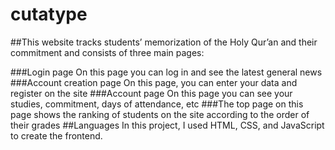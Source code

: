# cutatype

##This website tracks students’ memorization of the Holy Qur’an and their commitment and consists of three main pages:

###Login page
On this page you can log in and see the latest general news
###Account creation page
On this page, you can enter your data and register on the site
###Account page
On this page you can see your studies, commitment, days of attendance, etc
###The top page 
on this page shows the ranking of students on the site according to the order of their grades
##Languages
In this project, I used HTML, CSS, and JavaScript to create the frontend.
